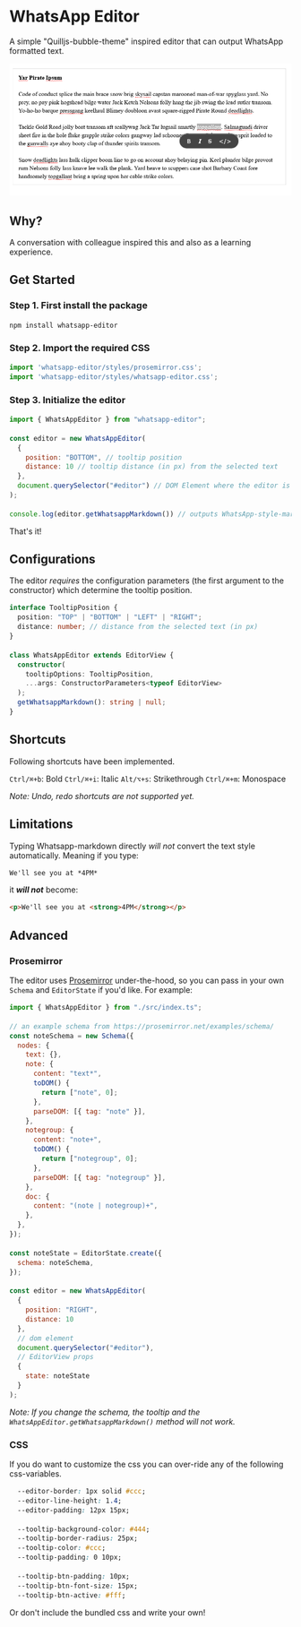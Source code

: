 # WhatsApp Editor

A simple "Quilljs-bubble-theme" inspired editor that can output WhatsApp formatted text.

![WhatsApp Editor](./public/editor.png)

## Why?

A conversation with colleague inspired this and also as a learning experience.

## Get Started

### Step 1. First install the package

```
npm install whatsapp-editor 
```

### Step 2. Import the required CSS

```js
import 'whatsapp-editor/styles/prosemirror.css';
import 'whatsapp-editor/styles/whatsapp-editor.css';
```

### Step 3. Initialize the editor

```js
import { WhatsAppEditor } from "whatsapp-editor";

const editor = new WhatsAppEditor(
  {
    position: "BOTTOM", // tooltip position
    distance: 10 // tooltip distance (in px) from the selected text
  },
  document.querySelector("#editor") // DOM Element where the editor is to be mounted
);

console.log(editor.getWhatsappMarkdown()) // outputs WhatsApp-style-markdown string
```

That's it!

## Configurations

The editor _requires_ the configuration parameters (the first argument to the constructor) which determine the tooltip position.

```ts
interface TooltipPosition {
  position: "TOP" | "BOTTOM" | "LEFT" | "RIGHT";
  distance: number; // distance from the selected text (in px)
}

class WhatsAppEditor extends EditorView {
  constructor(
    tooltipOptions: TooltipPosition, 
    ...args: ConstructorParameters<typeof EditorView>
  );
  getWhatsappMarkdown(): string | null;
}
```

## Shortcuts

Following shortcuts have been implemented.

`Ctrl/⌘+b`: Bold
`Ctrl/⌘+i`: Italic
`Alt/⌥+s`: Strikethrough
`Ctrl/⌘+m`: Monospace

_Note: Undo, redo shortcuts are not supported yet._

## Limitations

Typing Whatsapp-markdown directly _will not_ convert the text style automatically. Meaning if you type:

```txt
We'll see you at *4PM*
```
it **_will not_** become:

```html
<p>We'll see you at <strong>4PM</strong></p>
```

## Advanced

### Prosemirror

The editor uses [Prosemirror](https://prosemirror.net/) under-the-hood, so you can pass in your own `Schema` and `EditorState` if you'd like. For example:

```js
import { WhatsAppEditor } from "./src/index.ts";

// an example schema from https://prosemirror.net/examples/schema/
const noteSchema = new Schema({
  nodes: {
    text: {},
    note: {
      content: "text*",
      toDOM() {
        return ["note", 0];
      },
      parseDOM: [{ tag: "note" }],
    },
    notegroup: {
      content: "note+",
      toDOM() {
        return ["notegroup", 0];
      },
      parseDOM: [{ tag: "notegroup" }],
    },
    doc: {
      content: "(note | notegroup)+",
    },
  },
});

const noteState = EditorState.create({
  schema: noteSchema,
});

const editor = new WhatsAppEditor(
  {
    position: "RIGHT",
    distance: 10 
  },
  // dom element
  document.querySelector("#editor"),
  // EditorView props
  { 
    state: noteState 
  }
);
```

_Note: If you change the schema, the tooltip and the `WhatsAppEditor.getWhatsappMarkdown()` method will not work._

### CSS

If you do want to customize the css you can over-ride any of the following css-variables.

```css
  --editor-border: 1px solid #ccc;
  --editor-line-height: 1.4;
  --editor-padding: 12px 15px;

  --tooltip-background-color: #444;
  --tooltip-border-radius: 25px;
  --tooltip-color: #ccc;
  --tooltip-padding: 0 10px;

  --tooltip-btn-padding: 10px;
  --tooltip-btn-font-size: 15px;
  --tooltip-btn-active: #fff;
```

Or don't include the bundled css and write your own!